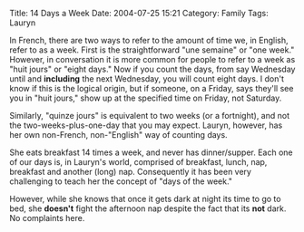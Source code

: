 Title: 14 Days a Week
Date: 2004-07-25 15:21
Category: Family
Tags: Lauryn

In French, there are two ways to refer to the amount of time we, in
English, refer to as a week. First is the straightforward "une semaine"
or "one week." However, in conversation it is more common for people to
refer to a week as "huit jours" or "eight days." Now if you count the
days, from say Wednesday until and **including** the next Wednesday, you
will count eight days. I don't know if this is the logical origin, but
if someone, on a Friday, says they'll see you in "huit jours," show up
at the specified time on Friday, not Saturday.

 Similarly, "quinze jours" is equivalent to two weeks (or a fortnight),
and not the two-weeks-plus-one-day that you may expect. Lauryn, however,
has her own non-French, non-"English" way of counting days.

 She eats breakfast 14 times a week, and never has dinner/supper. Each
one of our days is, in Lauryn's world, comprised of breakfast, lunch,
nap, breakfast and another (long) nap. Consequently it has been very
challenging to teach her the concept of "days of the week."

 However, while she knows that once it gets dark at night its time to go
to bed, she **doesn't** fight the afternoon nap despite the fact that
its **not** dark. No complaints here.
